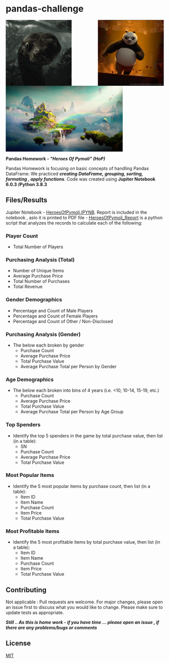 # pandas-challenge


  <img src="/Images/anaconda.gif" align="left" width="210"/>
  <img src="/Images/panda.gif" align="right" width="210"/>
  <img src="/Images/Fantasy.png" align="center" height="210"/>


**Pandas Homework - _"Heroes Of Pymoli" (HoP)_**


Pandas Homework is focusing on basic concepts of handling Pandas DataFrame:
 We practiced **_creating DataFrame, grouping, sorting, formating , apply functions_**. 
Code was created using **Jupiter Notebook 6.0.3 /Python 3.8.3**

## Files/Results
Jupiter  Notebook - [HeroesOfPymoli.IPYNB](/PyBank/HeroesOfPymoli.ipynb).
Report is included in the notebook , 
aslo it is printed to PDF file - [HeroesOfPymoli_Report](/HeroesOfPymoli_Report.pdf)
 is a python script that analyzes the records to calculate each of the following:
### Player Count
* Total Number of Players
### Purchasing Analysis (Total)
* Number of Unique Items
* Average Purchase Price
* Total Number of Purchases
* Total Revenue
### Gender Demographics
* Percentage and Count of Male Players
* Percentage and Count of Female Players
* Percentage and Count of Other / Non-Disclosed
### Purchasing Analysis (Gender)
* The below each broken by gender
  * Purchase Count
  * Average Purchase Price
  * Total Purchase Value
  * Average Purchase Total per Person by Gender
### Age Demographics
* The below each broken into bins of 4 years (i.e. &lt;10, 10-14, 15-19, etc.)
  * Purchase Count
  * Average Purchase Price
  * Total Purchase Value
  * Average Purchase Total per Person by Age Group
### Top Spenders
* Identify the top 5 spenders in the game by total purchase value, then list (in a table):
  * SN
  * Purchase Count
  * Average Purchase Price
  * Total Purchase Value
### Most Popular Items
* Identify the 5 most popular items by purchase count, then list (in a table):
  * Item ID
  * Item Name
  * Purchase Count
  * Item Price
  * Total Purchase Value
### Most Profitable Items
* Identify the 5 most profitable items by total purchase value, then list (in a table):
  * Item ID
  * Item Name
  * Purchase Count
  * Item Price
  * Total Purchase Value

## Contributing
Not applicable : Pull requests are welcome. For major changes, please open an issue first to discuss what you would like to change.
Please make sure to update tests as appropriate.

**_Still .. As this is home work - if you have time ... please open an issue , if there are any problems/bugs or comments_**

## License
[MIT](https://choosealicense.com/licenses/mit/)